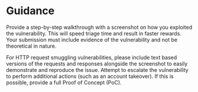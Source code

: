 # Guidance

Provide a step-by-step walkthrough with a screenshot on how you exploited the vulnerability. This will speed triage time and result in faster rewards. Your submission must include evidence of the vulnerability and not be theoretical in nature.

For HTTP request smuggling vulnerabilities, please include text based versions of the requests and responses alongside the screenshot to easily demonstrate and reproduce the issue. Attempt to escalate the vulnerability to perform additional actions (such as an account takeover). If this is possible, provide a full Proof of Concept (PoC).
